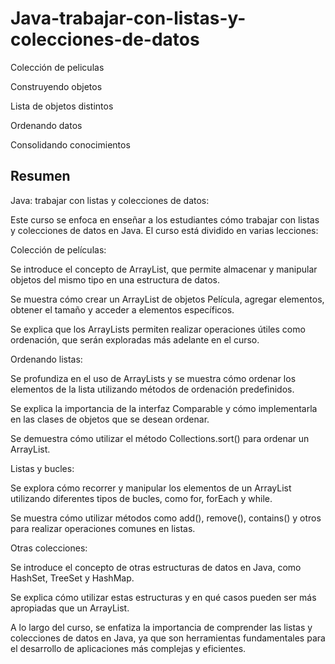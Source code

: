 # Java-trabajar-con-listas-y-colecciones-de-datos

<p>Colección de peliculas</p>


<p>Construyendo objetos</p>


<p>Lista de objetos distintos</p>


<p>Ordenando datos</p>


<p>Consolidando conocimientos</p>

<h2>Resumen</h2>

<p>Java: trabajar con listas y colecciones de datos:

Este curso se enfoca en enseñar a los estudiantes cómo trabajar con listas y colecciones de datos en Java. El curso está dividido en varias lecciones:

Colección de películas:

Se introduce el concepto de ArrayList, que permite almacenar y manipular objetos del mismo tipo en una estructura de datos.

Se muestra cómo crear un ArrayList de objetos Película, agregar elementos, obtener el tamaño y acceder a elementos específicos.

Se explica que los ArrayLists permiten realizar operaciones útiles como ordenación, que serán exploradas más adelante en el curso.

Ordenando listas:

Se profundiza en el uso de ArrayLists y se muestra cómo ordenar los elementos de la lista utilizando métodos de ordenación predefinidos.

Se explica la importancia de la interfaz Comparable y cómo implementarla en las clases de objetos que se desean ordenar.

Se demuestra cómo utilizar el método Collections.sort() para ordenar un ArrayList.

Listas y bucles:

Se explora cómo recorrer y manipular los elementos de un ArrayList utilizando diferentes tipos de bucles, como for, forEach y while.

Se muestra cómo utilizar métodos como add(), remove(), contains() y otros para realizar operaciones comunes en listas.

Otras colecciones:

Se introduce el concepto de otras estructuras de datos en Java, como HashSet, TreeSet y HashMap.

Se explica cómo utilizar estas estructuras y en qué casos pueden ser más apropiadas que un ArrayList.

A lo largo del curso, se enfatiza la importancia de comprender las listas y colecciones de datos en Java, ya que son herramientas fundamentales para el desarrollo de aplicaciones más complejas y eficientes.</p>








